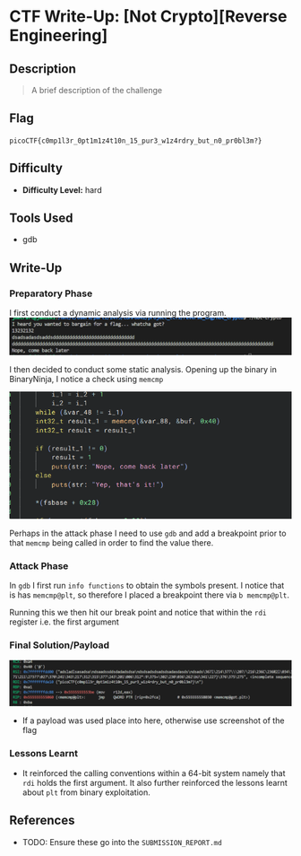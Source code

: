 # CTF Write-Up: [Not Crypto][Reverse Engineering]

## Description
>A brief description of the challenge
## Flag
`picoCTF{c0mp1l3r_0pt1m1z4t10n_15_pur3_w1z4rdry_but_n0_pr0bl3m?}`

## Difficulty
- **Difficulty Level:** hard

## Tools Used
- gdb
## Write-Up

### Preparatory Phase
I first conduct a dynamic analysis via running the program. 
![alt text](image.png)

I then decided to conduct some static analysis. Opening up the binary in BinaryNinja, I notice a check using `memcmp` 

![alt text](image-1.png)

Perhaps in the attack phase I need to use `gdb` and add a breakpoint prior to that `memcmp` being called in order to find the value there. 

### Attack Phase
In `gdb` I first run `info functions` to obtain the symbols present. I notice that is has `memcmp@plt`, so therefore I placed a breakpoint there via `b memcmp@plt`.

Running this we then hit our break point and notice that within the `rdi` register i.e. the first argument

### Final Solution/Payload
![alt text](image-2.png)
- If a payload was used place into here, otherwise use screenshot of the flag

### Lessons Learnt
- It reinforced the calling conventions within a 64-bit system namely that `rdi` holds the first argument. It also further reinforced the lessons learnt about `plt` from binary exploitation.
## References
- TODO: Ensure these go into the `SUBMISSION_REPORT.md`

